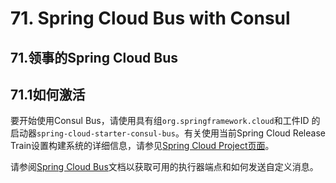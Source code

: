 # 71. Spring Cloud Bus with Consul

## 71.领事的Spring Cloud Bus

## 71.1如何激活

要开始使用Consul Bus，请使用具有组`org.springframework.cloud`和工件ID 的启动器`spring-cloud-starter-consul-bus`。有关使用当前Spring Cloud Release Train设置构建系统的详细信息，请参见[Spring Cloud Project页面](https://projects.spring.io/spring-cloud/)。

请参阅[Spring Cloud Bus](https://cloud.spring.io/spring-cloud-bus/)文档以获取可用的执行器端点和如何发送自定义消息。